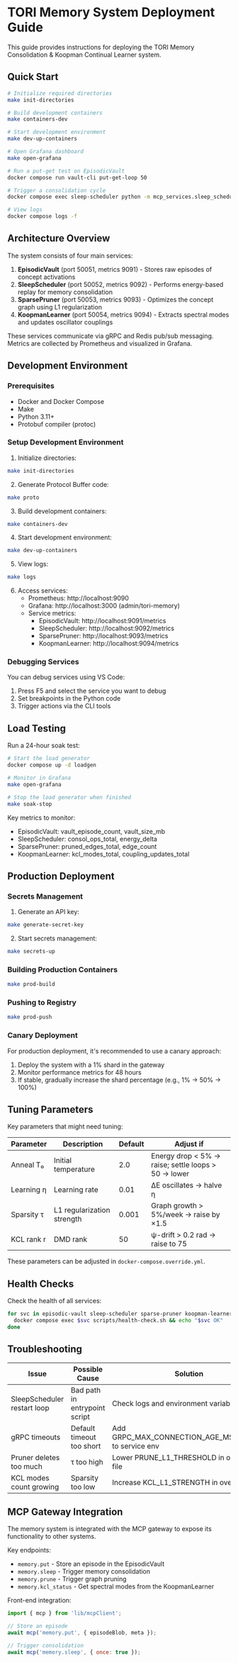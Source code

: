 # TORI Memory System Deployment Guide

This guide provides instructions for deploying the TORI Memory Consolidation & Koopman Continual Learner system.

## Quick Start

```bash
# Initialize required directories
make init-directories

# Build development containers
make containers-dev

# Start development environment
make dev-up-containers

# Open Grafana dashboard
make open-grafana

# Run a put-get test on EpisodicVault
docker compose run vault-cli put-get-loop 50

# Trigger a consolidation cycle
docker compose exec sleep-scheduler python -m mcp_services.sleep_scheduler.trigger --once

# View logs
docker compose logs -f
```

## Architecture Overview

The system consists of four main services:

1. **EpisodicVault** (port 50051, metrics 9091) - Stores raw episodes of concept activations
2. **SleepScheduler** (port 50052, metrics 9092) - Performs energy-based replay for memory consolidation
3. **SparsePruner** (port 50053, metrics 9093) - Optimizes the concept graph using L1 regularization
4. **KoopmanLearner** (port 50054, metrics 9094) - Extracts spectral modes and updates oscillator couplings

These services communicate via gRPC and Redis pub/sub messaging. Metrics are collected by Prometheus and visualized in Grafana.

## Development Environment

### Prerequisites

- Docker and Docker Compose
- Make
- Python 3.11+
- Protobuf compiler (protoc)

### Setup Development Environment

1. Initialize directories:

```bash
make init-directories
```

2. Generate Protocol Buffer code:

```bash
make proto
```

3. Build development containers:

```bash
make containers-dev
```

4. Start development environment:

```bash
make dev-up-containers
```

5. View logs:

```bash
make logs
```

6. Access services:
   - Prometheus: http://localhost:9090
   - Grafana: http://localhost:3000 (admin/tori-memory)
   - Service metrics:
     - EpisodicVault: http://localhost:9091/metrics
     - SleepScheduler: http://localhost:9092/metrics
     - SparsePruner: http://localhost:9093/metrics
     - KoopmanLearner: http://localhost:9094/metrics

### Debugging Services

You can debug services using VS Code:

1. Press F5 and select the service you want to debug
2. Set breakpoints in the Python code
3. Trigger actions via the CLI tools

## Load Testing

Run a 24-hour soak test:

```bash
# Start the load generator
docker compose up -d loadgen

# Monitor in Grafana
make open-grafana

# Stop the load generator when finished
make soak-stop
```

Key metrics to monitor:
- EpisodicVault: vault_episode_count, vault_size_mb
- SleepScheduler: consol_ops_total, energy_delta
- SparsePruner: pruned_edges_total, edge_count
- KoopmanLearner: kcl_modes_total, coupling_updates_total

## Production Deployment

### Secrets Management

1. Generate an API key:

```bash
make generate-secret-key
```

2. Start secrets management:

```bash
make secrets-up
```

### Building Production Containers

```bash
make prod-build
```

### Pushing to Registry

```bash
make prod-push
```

### Canary Deployment

For production deployment, it's recommended to use a canary approach:

1. Deploy the system with a 1% shard in the gateway
2. Monitor performance metrics for 48 hours
3. If stable, gradually increase the shard percentage (e.g., 1% → 50% → 100%)

## Tuning Parameters

Key parameters that might need tuning:

| Parameter | Description | Default | Adjust if |
|-----------|-------------|---------|-----------|
| Anneal T₀ | Initial temperature | 2.0 | Energy drop < 5% → raise; settle loops > 50 → lower |
| Learning η | Learning rate | 0.01 | ΔE oscillates → halve η |
| Sparsity τ | L1 regularization strength | 0.001 | Graph growth > 5%/week → raise by ×1.5 |
| KCL rank r | DMD rank | 50 | ψ-drift > 0.2 rad → raise to 75 |

These parameters can be adjusted in `docker-compose.override.yml`.

## Health Checks

Check the health of all services:

```bash
for svc in episodic-vault sleep-scheduler sparse-pruner koopman-learner; do
  docker compose exec $svc scripts/health-check.sh && echo "$svc OK"
done
```

## Troubleshooting

| Issue | Possible Cause | Solution |
|-------|----------------|----------|
| SleepScheduler restart loop | Bad path in entrypoint script | Check logs and environment variables |
| gRPC timeouts | Default timeout too short | Add GRPC_MAX_CONNECTION_AGE_MS=300000 to service env |
| Pruner deletes too much | τ too high | Lower PRUNE_L1_THRESHOLD in override file |
| KCL modes count growing | Sparsity too low | Increase KCL_L1_STRENGTH in override file |

## MCP Gateway Integration

The memory system is integrated with the MCP gateway to expose its functionality to other systems.

Key endpoints:
- `memory.put` - Store an episode in the EpisodicVault
- `memory.sleep` - Trigger memory consolidation
- `memory.prune` - Trigger graph pruning
- `memory.kcl_status` - Get spectral modes from the KoopmanLearner

Front-end integration:

```javascript
import { mcp } from 'lib/mcpClient';

// Store an episode
await mcp('memory.put', { episodeBlob, meta });

// Trigger consolidation
await mcp('memory.sleep', { once: true });

